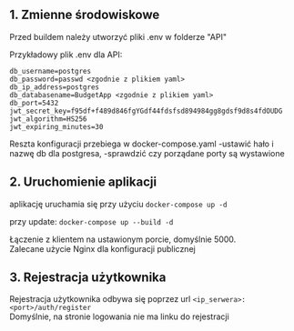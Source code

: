 ## 1. Zmienne środowiskowe
Przed buildem należy utworzyć pliki .env w folderze "API"

Przykładowy plik .env dla API: 
```
db_username=postgres
db_password=passwd <zgodnie z plikiem yaml>
db_ip_address=postgres
db_databasename=BudgetApp <zgodnie z plikiem yaml>
db_port=5432
jwt_secret_key=f95df+f489d846fgYGdf44fdsfsd894984gg8gdsf9d8s4fdOUDG
jwt_algorithm=HS256
jwt_expiring_minutes=30
```

Reszta konfiguracji przebiega w docker-compose.yaml
-ustawić hało i nazwę db dla postgresa,
-sprawdzić czy porządane porty są wystawione

## 2. Uruchomienie aplikacji

aplikację uruchamia się przy użyciu
`docker-compose up -d`

przy update:
`docker-compose up --build -d`

Łączenie z klientem na ustawionym porcie, domyślnie 5000. <br>
Zalecane użycie Nginx dla konfiguracji publicznej

## 3. Rejestracja użytkownika

Rejestracja użytkownika odbywa się poprzez url `<ip_serwera>:<port>/auth/register`<br>
Domyślnie, na stronie logowania nie ma linku do rejestracji
